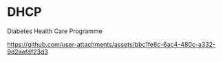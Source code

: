 # DHCP
Diabetes Health Care Programme

https://github.com/user-attachments/assets/bbc1fe6c-6ac4-480c-a332-9d2aefdf23d3

